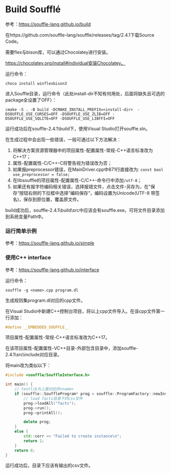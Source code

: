 # Build Soufflé

参考：https://souffle-lang.github.io/build

在https://github.com/souffle-lang/souffle/releases/tag/2.4.1下载Source Code。

需要flex与bison库，可以通过Chocolatey进行安装。

https://chocolatey.org/install#individual安装Chocolatey。

运行命令：

```
choco install winflexbison3
```

进入Souffle目录，运行命令（此处install-dir不知有何用处，后面将缺失且可选的package全设置了OFF）：

```
cmake -S . -B build -DCMAKE_INSTALL_PREFIX=<install-dir>  -DSOUFFLE_USE_CURSES=OFF -DSOUFFLE_USE_ZLIB=OFF -DSOUFFLE_USE_SQLITE=OFF -DSOUFFLE_USE_LIBFFI=OFF
```

运行成功后在souffle-2.4.1\build下，使用Visual Studio打开souffle.sln。

在生成过程中会出现一些错误，一般可通过以下方法解决：

1. 将解决方案资源管理器中的项目属性-配置属性-常规-C++语言标准改为C++17；
2. 属性-配置属性-C/C++-C将警告视为错误改为否；
3. 如果报preprocessor错误，在MainDriver.cpp中871行直接改为: `const bool use_preprocessor = false;`
4. 在libsouffle的项目属性-配置属性-C/C++-命令行中添加`/utf-8`；
5. 如果还有报字符编码相关错误，选择报错文件，点击文件-另存为，在”保存“按钮右侧的下拉框中选择”编码保存“，编码设置为Unicode(UTF-8 带签名)，保存到原位置，覆盖原文件。

build成功后，souffle-2.4.1\build\src中应该会有souffle.exe。可将文件目录添加到系统变量Path中。

### 运行简单示例

参考：https://souffle-lang.github.io/simple

### 使用C++ interface

参考：https://souffle-lang.github.io/interface

运行命令：

````
souffle -g <name>.cpp program.dl
````

生成规则集program.dl对应的cpp文件。

在Visual Studio中新建C++控制台项目，将以上cpp文件导入。在该cpp文件第一行添加：

```cpp
#define __EMBEDDED_SOUFFLE__
```

项目属性-配置属性-常规-C++语言标准改为C++17。

在该项目属性-配置属性-VC++目录-外部包含目录中，添加souffle-2.4.1\src\include对应目录。

将main改为类似以下：

```cpp
#include <souffle/SouffleInterface.h>

int main() {
    // testlib为上面对应的<name>
    if (souffle::SouffleProgram* prog = souffle::ProgramFactory::newInstance("testlib")) {
        // load facts目录下的csv文件
        prog->loadAll("facts");
        prog->run();
        prog->printAll();

        delete prog;
    }
    else {
        std::cerr << "Failed to create instance\n";
        return 1;
    }
    return 0;
}
```

运行成功后，目录下应该有输出的csv文件。
